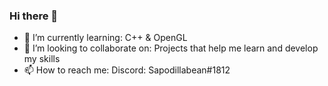 ### Hi there 👋


- 🌱 I’m currently learning: 
 C++ & OpenGL
- 👯 I’m looking to collaborate on:
 Projects that help me learn and develop my skills
- 📫 How to reach me: 
Discord: Sapodillabean#1812


